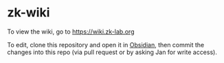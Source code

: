 # zk-wiki

To view the wiki, go to https://wiki.zk-lab.org

To edit, clone this repository and open it in [Obsidian](https://obsidian.md), then commit the changes into this repo (via pull request or by asking Jan for write access).
